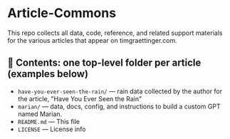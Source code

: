 # Article-Commons
This repo collects all data, code, reference, and related support materials for the various articles that appear on timgraettinger.com.

## 📁 Contents: one top-level folder per article (examples below)

- `have-you-ever-seen-the-rain/` — rain data collected by the author for the article, "Have You Ever Seen the Rain"
- `marian/` — data, docs, config, and instructions to build a custom GPT named Marian.
- `README.md` — This file
- `LICENSE` — License info

